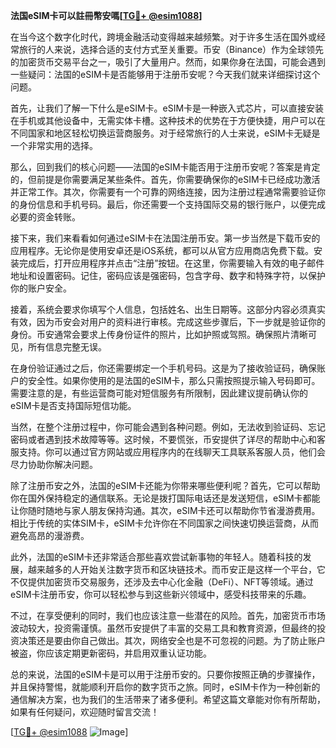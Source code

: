 **法国eSIM卡可以註冊幣安嗎[[TG💪+ @esim1088](https://t.me/s/esim1088)]**

在当今这个数字化时代，跨境金融活动变得越来越频繁。对于许多生活在国外或经常旅行的人来说，选择合适的支付方式至关重要。币安（Binance）作为全球领先的加密货币交易平台之一，吸引了大量用户。然而，如果你身在法国，可能会遇到一些疑问：法国的eSIM卡是否能够用于注册币安呢？今天我们就来详细探讨这个问题。

首先，让我们了解一下什么是eSIM卡。eSIM卡是一种嵌入式芯片，可以直接安装在手机或其他设备中，无需实体卡槽。这种技术的优势在于方便快捷，用户可以在不同国家和地区轻松切换运营商服务。对于经常旅行的人士来说，eSIM卡无疑是一个非常实用的选择。

那么，回到我们的核心问题——法国的eSIM卡能否用于注册币安呢？答案是肯定的，但前提是你需要满足某些条件。首先，你需要确保你的eSIM卡已经成功激活并正常工作。其次，你需要有一个可靠的网络连接，因为注册过程通常需要验证你的身份信息和手机号码。最后，你还需要一个支持国际交易的银行账户，以便完成必要的资金转账。

接下来，我们来看看如何通过eSIM卡在法国注册币安。第一步当然是下载币安的应用程序。无论你是使用安卓还是iOS系统，都可以从官方应用商店免费下载。安装完成后，打开应用程序并点击“注册”按钮。在这里，你需要输入有效的电子邮件地址和设置密码。记住，密码应该是强密码，包含字母、数字和特殊字符，以保护你的账户安全。

接着，系统会要求你填写个人信息，包括姓名、出生日期等。这部分内容必须真实有效，因为币安会对用户的资料进行审核。完成这些步骤后，下一步就是验证你的身份。币安通常会要求上传身份证件的照片，比如护照或驾照。确保照片清晰可见，所有信息完整无误。

在身份验证通过之后，你还需要绑定一个手机号码。这是为了接收验证码，确保账户的安全性。如果你使用的是法国的eSIM卡，那么只需按照提示输入号码即可。需要注意的是，有些运营商可能对短信服务有所限制，因此建议提前确认你的eSIM卡是否支持国际短信功能。

当然，在整个注册过程中，你可能会遇到各种问题。例如，无法收到验证码、忘记密码或者遇到技术故障等等。这时候，不要慌张，币安提供了详尽的帮助中心和客服支持。你可以通过官方网站或应用程序内的在线聊天工具联系客服人员，他们会尽力协助你解决问题。

除了注册币安之外，法国的eSIM卡还能为你带来哪些便利呢？首先，它可以帮助你在国外保持稳定的通信联系。无论是拨打国际电话还是发送短信，eSIM卡都能让你随时随地与家人朋友保持沟通。其次，eSIM卡还可以帮助你节省漫游费用。相比于传统的实体SIM卡，eSIM卡允许你在不同国家之间快速切换运营商，从而避免高昂的漫游费。

此外，法国的eSIM卡还非常适合那些喜欢尝试新事物的年轻人。随着科技的发展，越来越多的人开始关注数字货币和区块链技术。而币安正是这样一个平台，它不仅提供加密货币交易服务，还涉及去中心化金融（DeFi）、NFT等领域。通过eSIM卡注册币安，你可以轻松参与到这些新兴领域中，感受科技带来的乐趣。

不过，在享受便利的同时，我们也应该注意一些潜在的风险。首先，加密货币市场波动较大，投资需谨慎。虽然币安提供了丰富的交易工具和教育资源，但最终的投资决策还是要由你自己做出。其次，网络安全也是不可忽视的问题。为了防止账户被盗，你应该定期更新密码，并启用双重认证功能。

总的来说，法国的eSIM卡是可以用于注册币安的。只要你按照正确的步骤操作，并且保持警惕，就能顺利开启你的数字货币之旅。同时，eSIM卡作为一种创新的通信解决方案，也为我们的生活带来了诸多便利。希望这篇文章能对你有所帮助，如果有任何疑问，欢迎随时留言交流！

[[TG💪+ @esim1088](https://t.me/s/esim1088) ![Image](https://i.postimg.cc/4NQfJmqS/Snipaste-2025-05-13-00-14-12.png)]